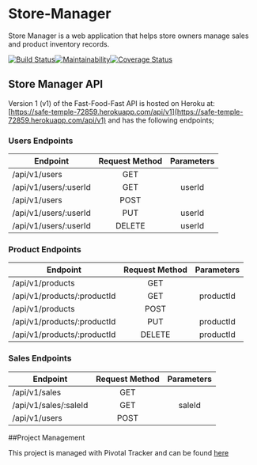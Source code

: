 # Store-Manager
Store Manager is a web application that helps store owners manage sales and product inventory records.

[![Build Status](https://travis-ci.com/TheDrizzyWay/Store-Manager.svg?branch=develop)](https://travis-ci.com/TheDrizzyWay/Store-Manager)[![Maintainability](https://api.codeclimate.com/v1/badges/a99a88d28ad37a79dbf6/maintainability)](https://codeclimate.com/github/TheDrizzyWay/Store-Manager/maintainability)[![Coverage Status](https://coveralls.io/repos/github/TheDrizzyWay/Store-Manager/badge.svg?branch=develop)](https://coveralls.io/github/TheDrizzyWay/Store-Manager?branch=develop)

## Store Manager API

Version 1 (v1) of the Fast-Food-Fast API is hosted on Heroku at: [https://safe-temple-72859.herokuapp.com/api/v1](https://safe-temple-72859.herokuapp.com/api/v1) and has the following endpoints;

### Users Endpoints

| Endpoint                 | Request Method | Parameters  |
| ------------------------ |:--------------:| :----------:|
| /api/v1/users            | GET            |             |
| /api/v1/users/:userId    | GET            |   userId    |
| /api/v1/users            | POST           |             |
| /api/v1/users/:userId    | PUT            |   userId    |
| /api/v1/users/:userId    | DELETE         |  userId     |

### Product Endpoints

| Endpoint                       | Request Method | Parameters  |
| ------------------------------ |:--------------:| :----------:|
| /api/v1/products               | GET            |             |
| /api/v1/products/:productId    | GET            |  productId  |
| /api/v1/products               | POST           |             |
| /api/v1/products/:productId    | PUT            |  productId  |
| /api/v1/products/:productId    | DELETE         |  productId  |


### Sales Endpoints

| Endpoint                 | Request Method | Parameters  |
| ------------------------ |:--------------:| :----------:|
| /api/v1/sales            | GET            |             |
| /api/v1/sales/:saleId    | GET            |   saleId    |
| /api/v1/users            | POST           |             |

##Project Management

This project is managed with Pivotal Tracker and can be found [here](https://www.pivotaltracker.com/n/projects/2203166)
